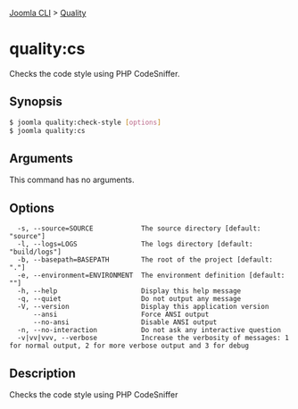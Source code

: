 [Joomla CLI](../index.md) > [Quality](index.md)
# quality:cs

Checks the code style using PHP CodeSniffer.

## Synopsis
```bash
$ joomla quality:check-style [options]
$ joomla quality:cs
```

## Arguments
This command has no arguments.

## Options
```
  -s, --source=SOURCE            The source directory [default: "source"]
  -l, --logs=LOGS                The logs directory [default: "build/logs"]
  -b, --basepath=BASEPATH        The root of the project [default: "."]
  -e, --environment=ENVIRONMENT  The environment definition [default: ""]
  -h, --help                     Display this help message
  -q, --quiet                    Do not output any message
  -V, --version                  Display this application version
      --ansi                     Force ANSI output
      --no-ansi                  Disable ANSI output
  -n, --no-interaction           Do not ask any interactive question
  -v|vv|vvv, --verbose           Increase the verbosity of messages: 1 for normal output, 2 for more verbose output and 3 for debug
```

## Description

Checks the code style using PHP CodeSniffer

